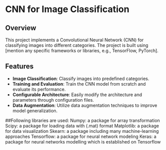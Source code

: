 # CNN for Image Classification

## Overview
This project implements a Convolutional Neural Network (CNN) for classifying images into different categories. The project is built using [mention any specific frameworks or libraries, e.g., TensorFlow, PyTorch].

## Features
- **Image Classification**: Classify images into predefined categories.
- **Training and Evaluation**: Train the CNN model from scratch and evaluate its performance.
- **Configurable Architecture**: Easily modify the architecture and parameters through configuration files.
- **Data Augmentation**: Utilize data augmentation techniques to improve model generalization.

##Following libraries are used:
Numpy: a package for array transformation
Scipy: a package for loading data with (.mat) format
Matplotlib: a package for data visualization
Skearn: a package including many machine-learning approaches
Tensorflow: a package for neural network modeling
Keras: a package for neural networks modelling which is established on Tensorflow
